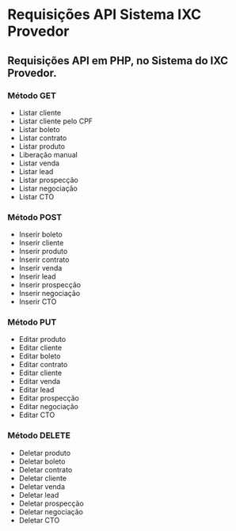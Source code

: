 # Requisições API Sistema IXC Provedor


## Requisições API em PHP, no Sistema do IXC Provedor.

### Método GET
- Listar cliente
- Listar cliente pelo CPF
- Listar boleto
- Listar contrato
- Listar produto
- Liberação manual
- Listar venda
- Listar lead
- Listar prospecção
- Listar negociação
- Listar CTO
  

### Método POST
- Inserir boleto
- Inserir cliente
- Inserir produto
- Inserir contrato
- Inserir venda
- Inserir lead
- Inserir prospecção
- Inserir negociação
- Inserir CTO
  

### Método PUT
- Editar produto
- Editar cliente
- Editar boleto
- Editar contrato
- Editar cliente
- Editar venda
- Editar lead
- Editar prospecção
- Editar negociação
- Editar CTO
  

### Método DELETE
- Deletar produto
- Deletar boleto
- Deletar contrato
- Deletar cliente
- Deletar venda
- Deletar lead
- Deletar prospecção
- Deletar negociação
- Deletar CTO









